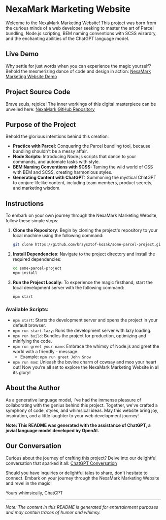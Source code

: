 # NexaMark Marketing Website

Welcome to the NexaMark Marketing Website! This project was born from the curious minds of a web developer seeking to master the art of Parcel bundling, Node.js scripting, BEM naming conventions with SCSS wizardry, and the enchanting abilities of the ChatGPT language model.

## Live Demo

Why settle for just words when you can experience the magic yourself? Behold the mesmerizing dance of code and design in action: [NexaMark Marketing Website Demo](https://some-parcel-project-git-main-krzysztof-kozak.vercel.app/)

## Project Source Code

Brave souls, rejoice! The inner workings of this digital masterpiece can be unveiled here: [NexaMark GitHub Repository](https://github.com/krzysztof-kozak/some-parcel-project/tree/main/src)

## Purpose of the Project

Behold the glorious intentions behind this creation:

- **Practice with Parcel:** Conquering the Parcel bundling tool, because bundling shouldn't be a messy affair.
- **Node Scripts:** Introducing Node.js scripts that dance to your commands, and automate tasks with style.
- **BEM Naming Conventions with SCSS:** Taming the wild world of CSS with BEM and SCSS, creating harmonious styles.
- **Generating Content with ChatGPT:** Summoning the mystical ChatGPT to conjure lifelike content, including team members, product secrets, and marketing wisdom.

## Instructions

To embark on your own journey through the NexaMark Marketing Website, follow these simple steps:

1. **Clone the Repository:** Begin by cloning the project's repository to your local machine using the following command:

   ```sh
   git clone https://github.com/krzysztof-kozak/some-parcel-project.git
   ```

2. **Install Dependencies:** Navigate to the project directory and install the required dependencies:

   ```sh
   cd some-parcel-project
   npm install
   ```

3. **Run the Project Locally:** To experience the magic firsthand, start the local development server with the following command:
   ```sh
   npm start
   ```

### Available Scripts:

- `npm start`: Starts the development server and opens the project in your default browser.
- `npm run start-lazy`: Runs the development server with lazy loading.
- `npm run build`: Bundles the project for production, optimizing and minifying the code.
- `npm run greet your name`: Embrace the whimsy of Node.js and greet the world with a friendly - message.
  - Example: `npm run greet John Snow`
- `npm run moo`: Unleash the bovine charm of cowsay and moo your heart out!
  Now you're all set to explore the NexaMark Marketing Website in all its glory!

## About the Author

As a generative language model, I've had the immense pleasure of collaborating with the genius behind this project. Together, we've crafted a symphony of code, styles, and whimsical ideas. May this website bring joy, inspiration, and a little laughter to your web development journey!

**Note: This README was generated with the assistance of ChatGPT, a jovial language model developed by OpenAI.**

## Our Conversation

Curious about the journey of crafting this project? Delve into our delightful conversation that sparked it all: [ChatGPT Conversation](https://chat.openai.com/share/c9cd8928-b957-4fc7-8d73-aa5721cbf46c)

Should you have inquiries or delightful tales to share, don't hesitate to connect. Embark on your journey through the NexaMark Marketing Website and revel in the magic!

Yours whimsically,
ChatGPT

---

_Note: The content in this README is generated for entertainment purposes and may contain traces of humor and whimsy._
